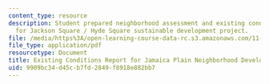 ```yaml
---
content_type: resource
description: Student prepared neighborhood assessment and existing conditions analysis
  for Jackson Square / Hyde Square sustainable development project.
file: /media/https%3A/open-learning-course-data-rc.s3.amazonaws.com/11-947-sustainable-economic-development-spring-2004/9909bc34d45cb7fd2849f8918e882bb7_jp_phase1_report.pdf
file_type: application/pdf
resourcetype: Document
title: Existing Conditions Report for Jamaica Plain Neighborhood Development Corporation
uid: 9909bc34-d45c-b7fd-2849-f8918e882bb7
---
```

